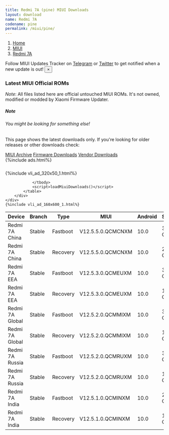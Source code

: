 ```yaml
---
title: Redmi 7A (pine) MIUI Downloads
layout: download
name: Redmi 7A
codename: pine
permalink: /miui/pine/
---
```

<nav aria-label="breadcrumb">
    <ol class="breadcrumb">
        <li class="breadcrumb-item"><a href="/">Home</a></li>
        <li class="breadcrumb-item"><a href="/miui/">MIUI</a></li>
        <li class="breadcrumb-item active" aria-current="page"><a href="/miui/pine/">Redmi 7A</a></li>
    </ol>
</nav>
<div class="alert alert-primary alert-dismissible fade show" role="alert">
    Follow MIUI Updates Tracker on <a href="https://t.me/MIUIUpdatesTracker" class="alert-link">Telegram</a>
     or <a href="https://twitter.com/MiFwUpdater" class="alert-link">Twitter</a> to get notified when a new update is out!
    <button type="button" class="close" data-dismiss="alert" aria-label="Close">
        <span aria-hidden="true">&times;</span>
    </button>
</div>

### Latest MIUI Official ROMs
*Note*: All files listed here are official untouched MIUI ROMs. It's not owned, modified or modded by Xiaomi Firmware Updater.
<div class="card">
  <div class="card-body">
    <h5 class="card-title">Note</h5>
    <h6 class="card-subtitle mb-2 text-muted">You might be looking for something else!</h6>
    <p class="card-text">This page shows the latest downloads only.
     If you're looking for older releases or other downloads check:</p>
    <a href="/archive/miui/pine/" class="card-link">MIUI Archive</a>
    <a href="/firmware/pine/" class="card-link">Firmware Downloads</a>
    <a href="/vendor/pine/" class="card-link">Vendor Downloads</a>
  </div>
</div>
{%include ads.html%}
<div class="row justify-content-center">
    <div class="col-10">
        <div class="table-responsive-md" style="margin-top: 25px;">
            {%include vli_ad_320x50_1.html%}
            <table id="miui" class="display dt-responsive nowrap compact table table-striped table-hover table-sm">
                <thead class="thead-dark">
                    <tr>
                        <th data-ref="device">Device</th>
                        <th data-ref="branch">Branch</th>
                        <th data-ref="type">Type</th>
                        <th data-ref="miui">MIUI</th>
                        <th data-ref="android">Android</th>
                        <th data-ref="size">Size</th>
                        <th data-ref="size">Date</th>
                        <th data-ref="link">Link</th>
                    </tr>
                </thead>
                <tbody>
                <tr><td>Redmi 7A China</td><td>Stable</td><td>Fastboot</td><td>V12.5.5.0.QCMCNXM</td><td>10.0</td><td>3.0 GB</td><td>2021-12-28</td><td><a href="/miui/pine/stable/V12.5.5.0.QCMCNXM/">Download</a></td></tr>
<tr><td>Redmi 7A China</td><td>Stable</td><td>Recovery</td><td>V12.5.5.0.QCMCNXM</td><td>10.0</td><td>2.1 GB</td><td>2022-01-06</td><td><a href="/miui/pine/stable/V12.5.5.0.QCMCNXM/">Download</a></td></tr>
<tr><td>Redmi 7A EEA</td><td>Stable</td><td>Fastboot</td><td>V12.5.3.0.QCMEUXM</td><td>10.0</td><td>3.4 GB</td><td>2021-08-20</td><td><a href="/miui/pine/stable/V12.5.3.0.QCMEUXM/">Download</a></td></tr>
<tr><td>Redmi 7A EEA</td><td>Stable</td><td>Recovery</td><td>V12.5.3.0.QCMEUXM</td><td>10.0</td><td>1.9 GB</td><td>2021-10-12</td><td><a href="/miui/pine/stable/V12.5.3.0.QCMEUXM/">Download</a></td></tr>
<tr><td>Redmi 7A Global</td><td>Stable</td><td>Fastboot</td><td>V12.5.2.0.QCMMIXM</td><td>10.0</td><td>3.4 GB</td><td>2021-12-20</td><td><a href="/miui/pine/stable/V12.5.2.0.QCMMIXM/">Download</a></td></tr>
<tr><td>Redmi 7A Global</td><td>Stable</td><td>Recovery</td><td>V12.5.2.0.QCMMIXM</td><td>10.0</td><td>1.9 GB</td><td>2021-12-27</td><td><a href="/miui/pine/stable/V12.5.2.0.QCMMIXM/">Download</a></td></tr>
<tr><td>Redmi 7A Russia</td><td>Stable</td><td>Fastboot</td><td>V12.5.2.0.QCMRUXM</td><td>10.0</td><td>3.3 GB</td><td>2022-01-03</td><td><a href="/miui/pine/stable/V12.5.2.0.QCMRUXM/">Download</a></td></tr>
<tr><td>Redmi 7A Russia</td><td>Stable</td><td>Recovery</td><td>V12.5.2.0.QCMRUXM</td><td>10.0</td><td>1.9 GB</td><td>2022-01-10</td><td><a href="/miui/pine/stable/V12.5.2.0.QCMRUXM/">Download</a></td></tr>
<tr><td>Redmi 7A India</td><td>Stable</td><td>Fastboot</td><td>V12.5.1.0.QCMINXM</td><td>10.0</td><td>2.4 GB</td><td>2021-12-27</td><td><a href="/miui/pine/stable/V12.5.1.0.QCMINXM/">Download</a></td></tr>
<tr><td>Redmi 7A India</td><td>Stable</td><td>Recovery</td><td>V12.5.1.0.QCMINXM</td><td>10.0</td><td>1.9 GB</td><td>2022-01-20</td><td><a href="/miui/pine/stable/V12.5.1.0.QCMINXM/">Download</a></td></tr>

                </tbody>
                <script>loadMiuiDownloads()</script>
            </table>
        </div>
    </div>
    {%include vli_ad_160x600_1.html%}
</div>
